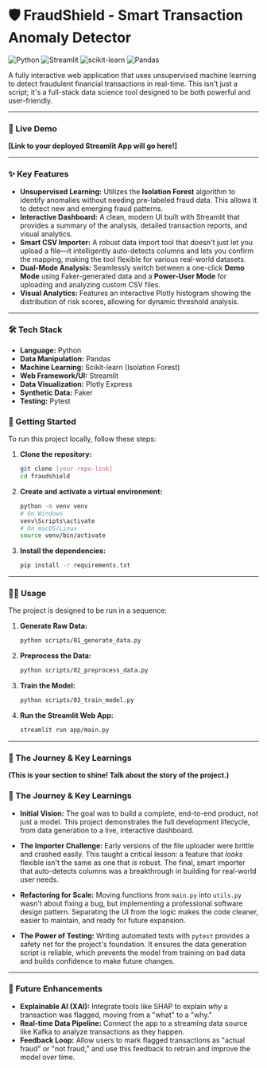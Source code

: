 # 🛡️ FraudShield - Smart Transaction Anomaly Detector

![Python](https://img.shields.io/badge/Python-3.11+-blue?style=for-the-badge&logo=python&logoColor=white)
![Streamlit](https://img.shields.io/badge/Streamlit-1.30+-red?style=for-the-badge&logo=streamlit&logoColor=white)
![scikit-learn](https://img.shields.io/badge/scikit--learn-1.4+-orange?style=for-the-badge&logo=scikit-learn&logoColor=white)
![Pandas](https://img.shields.io/badge/Pandas-2.2+-purple?style=for-the-badge&logo=pandas&logoColor=white)

A fully interactive web application that uses unsupervised machine learning to detect fraudulent financial transactions in real-time. This isn't just a script; it's a full-stack data science tool designed to be both powerful and user-friendly.

---

### 🚀 Live Demo

**[Link to your deployed Streamlit App will go here!]**

---

### ✨ Key Features

* **Unsupervised Learning:** Utilizes the **Isolation Forest** algorithm to identify anomalies without needing pre-labeled fraud data. This allows it to detect new and emerging fraud patterns.
* **Interactive Dashboard:** A clean, modern UI built with Streamlit that provides a summary of the analysis, detailed transaction reports, and visual analytics.
* **Smart CSV Importer:** A robust data import tool that doesn't just let you upload a file—it intelligently auto-detects columns and lets you confirm the mapping, making the tool flexible for various real-world datasets.
* **Dual-Mode Analysis:** Seamlessly switch between a one-click **Demo Mode** using Faker-generated data and a **Power-User Mode** for uploading and analyzing custom CSV files.
* **Visual Analytics:** Features an interactive Plotly histogram showing the distribution of risk scores, allowing for dynamic threshold analysis.

---

### 🛠️ Tech Stack

* **Language:** Python
* **Data Manipulation:** Pandas
* **Machine Learning:** Scikit-learn (Isolation Forest)
* **Web Framework/UI:** Streamlit
* **Data Visualization:** Plotly Express
* **Synthetic Data:** Faker
* **Testing:** Pytest

### 🏁 Getting Started

To run this project locally, follow these steps:

1.  **Clone the repository:**
    ```bash
    git clone [your-repo-link]
    cd fraudshield
    ```

2.  **Create and activate a virtual environment:**
    ```bash
    python -m venv venv
    # On Windows
    venv\Scripts\activate
    # On macOS/Linux
    source venv/bin/activate
    ```

3.  **Install the dependencies:**
    ```bash
    pip install -r requirements.txt
    ```

---

### 🏃‍♂️ Usage

The project is designed to be run in a sequence:

1.  **Generate Raw Data:**
    ```bash
    python scripts/01_generate_data.py
    ```

2.  **Preprocess the Data:**
    ```bash
    python scripts/02_preprocess_data.py
    ```

3.  **Train the Model:**
    ```bash
    python scripts/03_train_model.py
    ```

4.  **Run the Streamlit Web App:**
    ```bash
    streamlit run app/main.py
    ```

---

### 🧠 The Journey & Key Learnings

**(This is your section to shine! Talk about the story of the project.)**


### 🧠 The Journey & Key Learnings

* **Initial Vision:** The goal was to build a complete, end-to-end product, not just a model. This project demonstrates the full development lifecycle, from data generation to a live, interactive dashboard.

* **The Importer Challenge:** Early versions of the file uploader were brittle and crashed easily. This taught a critical lesson: a feature that *looks* flexible isn't the same as one that *is* robust. The final, smart importer that auto-detects columns was a breakthrough in building for real-world user needs.

* **Refactoring for Scale:** Moving functions from `main.py` into `utils.py` wasn't about fixing a bug, but implementing a professional software design pattern. Separating the UI from the logic makes the code cleaner, easier to maintain, and ready for future expansion.

* **The Power of Testing:** Writing automated tests with `pytest` provides a safety net for the project's foundation. It ensures the data generation script is reliable, which prevents the model from training on bad data and builds confidence to make future changes.

---

### 🔮 Future Enhancements

* **Explainable AI (XAI):** Integrate tools like SHAP to explain *why* a transaction was flagged, moving from a "what" to a "why."
* **Real-time Data Pipeline:** Connect the app to a streaming data source like Kafka to analyze transactions as they happen.
* **Feedback Loop:** Allow users to mark flagged transactions as "actual fraud" or "not fraud," and use this feedback to retrain and improve the model over time.

